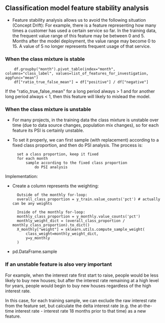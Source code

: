 ## Classification model feature stability analysis

- Feature stability analysis allows us to avoid the following situation (Concept Drift): For example, there is a feature representing how many times a customer has used a certain service so far. In the training data, the frequent value range of this feature may be between 0 and 5. Months after the model deployment, the value range may become 0 to 15. A value of 5 no longer represents frequent usage of that service.

### When the class mixture is stable

        df.groupby("month").pivot_table(index="month", columns="class_label", values=list_of_features_for_investigation, aggfunc="mean")
        df["ratio_true_false_mean"] = df["positive"] / df["negative"]

If the "ratio_true_false_mean" for a long period always > 1 and for another long period always < 1, then this feature will likely to mislead the model.

### When the class mixture is unstable

- For many projects, in the training data the class mixture is unstable over time (due to data source changes, population mix changes), so for each feature its PSI is certainly unstable.
- To set it properly, we can first sample (with replacement) according to a fixed class proportion, and then do PSI analysis. The process is:

        set a class proportion, keep it fixed
        for each month
            sample according to the fixed class proportion
                do PSI analysis

Implementation:

- Create a column represents the weighting:

        Outside of the monthly for-loop:
        overall_class_proportion = y_train.value_counts('pct') # actually can be any weights

        Inside of the monthly for-loop:
        monthly_class_proportion = y_monthly.value_counts('pct')
        monthly_weight_dict = (overall_class_proportion / monthly_class_proportion).to_dict()
        X_monthly["weight"] = sklearn.utils.compute_sample_weight(
            class_weight=monthly_weight_dict,
            y=y_monthly
        )

- pd.DataFrame.sample

### If an unstable feature is also very important

For example, when the interest rate first start to raise, people would be less likely to buy new houses; but after the interest rate remaining at a high level for years, people would begin to buy new houses regardless of the high interest rate.

In this case, for each training sample, we can exclude the raw interest rate from the feature set, but calculate the delta interest rate (e.g. the at-the-time interest rate - interest rate 18 months prior to that time) as a new feature.
